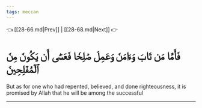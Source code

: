 ```yaml
---
tags: meccan
---
```


👈 [[28-66.md|Prev]] | [[28-68.md|Next]] 👉

# فَأَمَّا مَن تَابَ وَءَامَنَ وَعَمِلَ صَٰلِحٗا فَعَسَىٰٓ أَن يَكُونَ مِنَ ٱلۡمُفۡلِحِينَ

But as for one who had repented, believed, and done righteousness, it is promised by Allah that he will be among the successful

---

